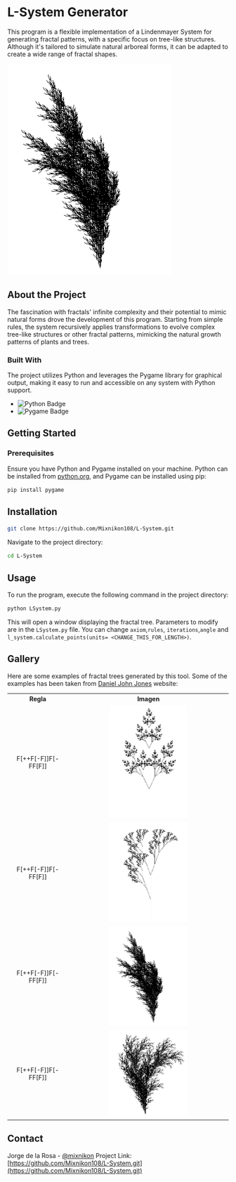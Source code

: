# L-System Generator

This program is a flexible implementation of a Lindenmayer System for generating fractal patterns, with a specific focus on tree-like structures. Although it's tailored to simulate natural arboreal forms, it can be adapted to create a wide range of fractal shapes. 

![Example of Tree Fractal](img/helecho1.png)

## About the Project

The fascination with fractals' infinite complexity and their potential to mimic natural forms drove the development of this program. Starting from simple rules, the system recursively applies transformations to evolve complex tree-like structures or other fractal patterns, mimicking the natural growth patterns of plants and trees.

### Built With

The project utilizes Python and leverages the Pygame library for graphical output, making it easy to run and accessible on any system with Python support.

- ![Python Badge](https://img.shields.io/badge/python-v3.10+-blue.svg)
- ![Pygame Badge](https://img.shields.io/badge/pygame-v2.0.22-blue.svg)

## Getting Started

### Prerequisites

Ensure you have Python and Pygame installed on your machine. Python can be installed from [python.org](https://python.org), and Pygame can be installed using pip:

```bash
pip install pygame
```

## Installation

```sh
git clone https://github.com/Mixnikon108/L-System.git
```

Navigate to the project directory:

```sh
cd L-System
```

## Usage

To run the program, execute the following command in the project directory:

```sh
python LSystem.py
```

This will open a window displaying the fractal tree. Parameters to modify are in the `LSystem.py` file. You can change `axiom`,`rules`, `iterations`,`angle` and `l_system.calculate_points(units= <CHANGE_THIS_FOR_LENGTH>)`.

## Gallery
Here are some examples of fractal trees generated by this tool. Some of the examples has been taken from [Daniel John Jones](https://www.danieljohnjones.com/projects/l-systems/) website:

<p align="center">
  <table>
    <tr>
      <th style="text-align: center;">Regla</th>
      <th style="text-align: center;">Imagen</th>
    </tr>
    <tr>
      <td style="text-align: center;">F[++F[-F]]F[-FF[F]]</td>
      <td style="text-align: center;"><img src="img/1.png" alt="Fractal Tree 1" width="50%"></td>
    </tr>
    <tr>
      <td style="text-align: center;">F[++F[-F]]F[-FF[F]]</td>
      <td style="text-align: center;"><img src="img/2.png" alt="Fractal Tree 2" width="50%"></td>
    </tr>
    <tr>
      <td style="text-align: center;">F[++F[-F]]F[-FF[F]]</td>
      <td style="text-align: center;"><img src="img/helecho1.png" alt="Fractal Tree 3" width="50%"></td>
    </tr>
    <tr>
      <td style="text-align: center;">F[++F[-F]]F[-FF[F]]</td>
      <td style="text-align: center;"><img src="img/helecho2.png" alt="Fractal Tree 4" width="50%"></td>
    </tr>
  </table>
</p>


## Contact
Jorge de la Rosa - [@mixnikon](https://twitter.com/mixnikon)
Project Link: [https://github.com/Mixnikon108/L-System.git](https://github.com/Mixnikon108/L-System.git)

